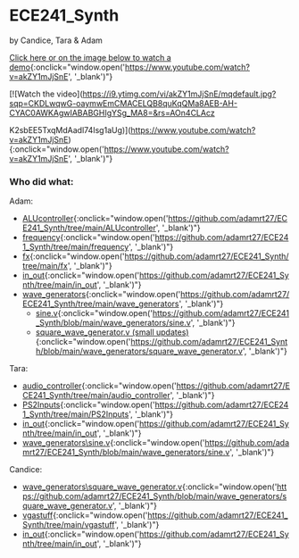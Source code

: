 # ECE241_Synth

by Candice, Tara & Adam

[Click here or on the image below to watch a demo](https://www.youtube.com/watch?v=akZY1mJjSnE){:onclick="window.open('https://www.youtube.com/watch?v=akZY1mJjSnE', '_blank')"}

[![Watch the video](https://i9.ytimg.com/vi/akZY1mJjSnE/mqdefault.jpg?sqp=CKDLwqwG-oaymwEmCMACELQB8quKqQMa8AEB-AH-CYAC0AWKAgwIABABGHIgYSg_MA8=&rs=AOn4CLAcz

K2sbEE5TxqMdAadl74Isg1aUg)](https://www.youtube.com/watch?v=akZY1mJjSnE){:onclick="window.open('https://www.youtube.com/watch?v=akZY1mJjSnE', '_blank')"}

### Who did what:

Adam:
* [ALUcontroller](https://github.com/adamrt27/ECE241_Synth/tree/main/ALUcontroller){:onclick="window.open('https://github.com/adamrt27/ECE241_Synth/tree/main/ALUcontroller', '_blank')"}
* [frequency](https://github.com/adamrt27/ECE241_Synth/tree/main/frequency){:onclick="window.open('https://github.com/adamrt27/ECE241_Synth/tree/main/frequency', '_blank')"}
* [fx](https://github.com/adamrt27/ECE241_Synth/tree/main/fx){:onclick="window.open('https://github.com/adamrt27/ECE241_Synth/tree/main/fx', '_blank')"}
* [in_out](https://github.com/adamrt27/ECE241_Synth/tree/main/in_out){:onclick="window.open('https://github.com/adamrt27/ECE241_Synth/tree/main/in_out', '_blank')"}
* [wave_generators](https://github.com/adamrt27/ECE241_Synth/tree/main/wave_generators){:onclick="window.open('https://github.com/adamrt27/ECE241_Synth/tree/main/wave_generators', '_blank')"}
  * [sine.v](https://github.com/adamrt27/ECE241_Synth/blob/main/wave_generators/sine.v){:onclick="window.open('https://github.com/adamrt27/ECE241_Synth/blob/main/wave_generators/sine.v', '_blank')"}
  * [square_wave_generator.v (small updates)](https://github.com/adamrt27/ECE241_Synth/blob/main/wave_generators/square_wave_generator.v){:onclick="window.open('https://github.com/adamrt27/ECE241_Synth/blob/main/wave_generators/square_wave_generator.v', '_blank')"}

Tara:
* [audio_controller](https://github.com/adamrt27/ECE241_Synth/tree/main/audio_controller){:onclick="window.open('https://github.com/adamrt27/ECE241_Synth/tree/main/audio_controller', '_blank')"}
* [PS2Inputs](https://github.com/adamrt27/ECE241_Synth/tree/main/PS2Inputs){:onclick="window.open('https://github.com/adamrt27/ECE241_Synth/tree/main/PS2Inputs', '_blank')"}
* [in_out](https://github.com/adamrt27/ECE241_Synth/tree/main/in_out){:onclick="window.open('https://github.com/adamrt27/ECE241_Synth/tree/main/in_out', '_blank')"}
* [wave_generators\sine.v](https://github.com/adamrt27/ECE241_Synth/blob/main/wave_generators/sine.v){:onclick="window.open('https://github.com/adamrt27/ECE241_Synth/blob/main/wave_generators/sine.v', '_blank')"}

Candice:
* [wave_generators\square_wave_generator.v](https://github.com/adamrt27/ECE241_Synth/blob/main/wave_generators/square_wave_generator.v){:onclick="window.open('https://github.com/adamrt27/ECE241_Synth/blob/main/wave_generators/square_wave_generator.v', '_blank')"}
* [vgastuff](https://github.com/adamrt27/ECE241_Synth/tree/main/vgastuff){:onclick="window.open('https://github.com/adamrt27/ECE241_Synth/tree/main/vgastuff', '_blank')"}
* [in_out](https://github.com/adamrt27/ECE241_Synth/tree/main/in_out){:onclick="window.open('https://github.com/adamrt27/ECE241_Synth/tree/main/in_out', '_blank')"}
